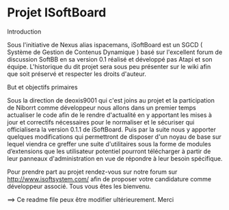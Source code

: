 Projet ISoftBoard
===========

Introduction

Sous l'initiative de Nexus alias ispacemans, iSoftBoard est un SGCD ( Système de Gestion de Contenus Dynamique ) basé sur l'excellent forum de discussion SoftBB en sa version 0.1 réalisé et développé pas Atapi et son équipe. L'historique du dit projet sera sous peu présenter sur le wiki afin que soit préservé et respecter les droits d'auteur.


But et objectifs primaires

Sous la direction de deoxis9001 qui c'est joins au projet et la participation de Niborrt comme développeur nous allons dans un premier temps actualiser le code afin de le rendre d'actualité en y apportant les mises à jour et correctifs nécessaires pour le normaliser et le sécuriser qui officialisera la version 0.1.1 de iSoftBoard. Puis par la suite nous y apporter quelques modifications qui permettront de disposer d'un noyau de base sur lequel viendra ce greffer une suite d'utilitaires sous la forme de modules d’extensions que les utilisateur potentiel pourront télécharger à partir de leur panneaux d'administration en vue de répondre à leur besoin spécifique.

Pour prendre part au projet rendez-vous sur notre forum sur http://www.isoftsystem.com/ afin de proposer votre candidature comme développeur associé. Tous vous êtes les bienvenu.

==> Ce readme file peux être modifier ultérieurement.
Merci